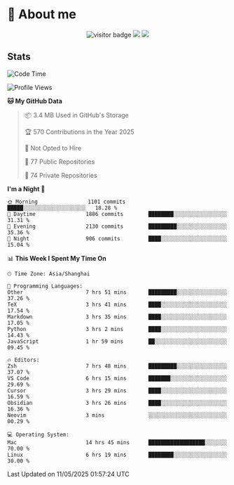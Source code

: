 <!-- ![](https://youpai.roccoshi.top/img/20200804214216.png) -->

# 🧐 About me
 
<p align="center">
<img src="https://visitor-badge.laobi.icu/badge?page_id=Lincest.Lincest&title=hits" alt="visitor badge"/>
<a href="mailto:imroccoshi@gmail.com"><img src="https://img.shields.io/badge/gmail-imroccoshi%40gmail.com-red"></a>
<a href="https://blog.roccoshi.top"><img src="https://img.shields.io/badge/blog-roccoshi-green"></a>
</p>

## Stats

<!--START_SECTION:waka-->
![Code Time](http://img.shields.io/badge/Code%20Time-2%2C510%20hrs%2052%20mins-blue)

![Profile Views](http://img.shields.io/badge/Profile%20Views-0-blue)

**🐱 My GitHub Data** 

> 📦 3.4 MB Used in GitHub's Storage 
 > 
> 🏆 570 Contributions in the Year 2025
 > 
> 🚫 Not Opted to Hire
 > 
> 📜 77 Public Repositories 
 > 
> 🔑 74 Private Repositories 
 > 
**I'm a Night 🦉** 

```text
🌞 Morning                1101 commits        █████░░░░░░░░░░░░░░░░░░░░   18.28 % 
🌆 Daytime                1886 commits        ████████░░░░░░░░░░░░░░░░░   31.31 % 
🌃 Evening                2130 commits        █████████░░░░░░░░░░░░░░░░   35.36 % 
🌙 Night                  906 commits         ████░░░░░░░░░░░░░░░░░░░░░   15.04 % 
```


📊 **This Week I Spent My Time On** 

```text
🕑︎ Time Zone: Asia/Shanghai

💬 Programming Languages: 
Other                    7 hrs 51 mins       █████████░░░░░░░░░░░░░░░░   37.26 % 
TeX                      3 hrs 41 mins       ████░░░░░░░░░░░░░░░░░░░░░   17.54 % 
Markdown                 3 hrs 35 mins       ████░░░░░░░░░░░░░░░░░░░░░   17.05 % 
Python                   3 hrs 2 mins        ████░░░░░░░░░░░░░░░░░░░░░   14.43 % 
JavaScript               1 hr 59 mins        ██░░░░░░░░░░░░░░░░░░░░░░░   09.45 % 

🔥 Editors: 
Zsh                      7 hrs 48 mins       █████████░░░░░░░░░░░░░░░░   37.07 % 
VS Code                  6 hrs 15 mins       ███████░░░░░░░░░░░░░░░░░░   29.69 % 
Cursor                   3 hrs 29 mins       ████░░░░░░░░░░░░░░░░░░░░░   16.59 % 
Obsidian                 3 hrs 26 mins       ████░░░░░░░░░░░░░░░░░░░░░   16.36 % 
Neovim                   3 mins              ░░░░░░░░░░░░░░░░░░░░░░░░░   00.29 % 

💻 Operating System: 
Mac                      14 hrs 45 mins      ██████████████████░░░░░░░   70.00 % 
Linux                    6 hrs 19 mins       ████████░░░░░░░░░░░░░░░░░   30.00 % 
```


 Last Updated on 11/05/2025 01:57:24 UTC
<!--END_SECTION:waka-->


